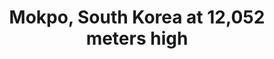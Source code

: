 ---
title: Mokpo, South Korea at 12,052 meters high
category: blog
lat: 34.10731
lng: 126.75648
image: https://s3-us-west-2.amazonaws.com/travels2013/2014-01-30 14:54:00 PST.jpg
observation: 20140130145400PST
---